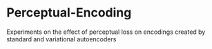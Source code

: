# Perceptual-Encoding
Experiments on the effect of perceptual loss on encodings created by standard and variational autoencoders
